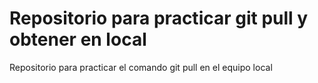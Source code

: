 # Repositorio para practicar git pull y obtener en local
Repositorio para practicar el comando git pull en el equipo local

